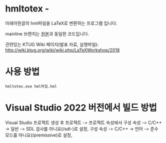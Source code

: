 # hmltotex - 
아래아한글의 hml파일을 LaTeX로 변환하는 프로그램 입니다.


mainline 브랜치는 [원본](https://github.com/yeo32cjf/hmltotex_open)과 동일한 코드입니다.

괸련있는 KTUG Wiki 페이지(발표 자료, 실행파일): http://wiki.ktug.org/wiki/wiki.php/LaTeXWorkshop/2018

# 사용 방법 
```
hmltotex.exe hml파일.hml
```

# Visual Studio 2022 버전에서 빌드 방법
Visual Studio 프로젝트 생성 후 프로젝트 -> 프로젝트 속성에서 구성 속성 -> C/C++ -> 일반 -> SDL 검사를 아니요(/sdl-)로 설정, 구성 속성 -> C/C++ -> 언어 -> 준수 모드를 아니요(/premissive)로 설정, 
